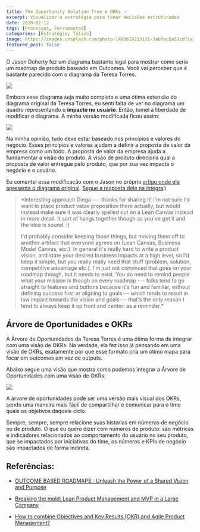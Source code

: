 ```yaml
---
title: The Opportunity Solution Tree e ORKs 📈
excerpt: Visualizar a estratégia para tomar decisões estruturadas
date: 2020-02-12
tags: [Processos, Ferramentas]
categories: [Estratégia, Tático]
image: https://images.unsplash.com/photo-1480618213131-3abfec8a53cd?ixlib=rb-1.2.1&ixid=eyJhcHBfaWQiOjEyMDd9&auto=format&fit=crop&w=2850&q=80
featured_post: false
---
```


O Jason Doherty fez um diagrama bastante legal para mostrar como seria
um roadmap de produto baseado em Outcomes. Você vai perceber que é
bastante parecido com o diagrama da Teresa Torres.

[![](https://bucketeer-e05bbc84-baa3-437e-9518-adb32be77984.s3.amazonaws.com/public/images/f0c9a37d-1af5-4ebd-9da5-e37dd2743ca6_1920x1076.png)](https://cdn.substack.com/image/fetch/f_auto,q_auto:good,fl_progressive:steep/https%3A%2F%2Fbucketeer-e05bbc84-baa3-437e-9518-adb32be77984.s3.amazonaws.com%2Fpublic%2Fimages%2Ff0c9a37d-1af5-4ebd-9da5-e37dd2743ca6_1920x1076.png)

Embora esse diagrama seja muito completo e uma ótima extensão do
diagrama original da Teresa Torres, eu senti falta de ver no diagrama um
quadro representando o **impacto no usuário**. Então, tomei a liberdade
de modificar o diagrama. A minha versão modificada ficou assim:


[![](https://bucketeer-e05bbc84-baa3-437e-9518-adb32be77984.s3.amazonaws.com/public/images/7d447b32-100a-4a63-a96e-097e8e7ce44a_3840x3414.png)](https://cdn.substack.com/image/fetch/f_auto,q_auto:good,fl_progressive:steep/https%3A%2F%2Fbucketeer-e05bbc84-baa3-437e-9518-adb32be77984.s3.amazonaws.com%2Fpublic%2Fimages%2F7d447b32-100a-4a63-a96e-097e8e7ce44a_3840x3414.png)

Na minha opinião, tudo deve estar baseado nos princípios e valores do
negócio. Esses princípios e valores ajudam a definir a proposta de valor
da empresa como um todo. A proposta de valor da empresa ajuda a
fundamentar a visão do produto. A visão de produto direciona qual a
proposta de valor entregue pelo produto, que por sua vez impacta o
negócio e o usuário.

Eu comentei essa modificação com o Jason no próprio [artigo onde ele
apresenta o diagrama
original](https://medium.com/swlh/outcome-based-roadmaps-unleash-the-power-of-a-shared-vision-and-purpose-851401c7aa54).
[Segue a resposta dele na
íntegra](https://medium.com/@climberjase/interesting-approach-8fd39df49f40):\

> *Interesting approach Diego --- thanks for sharing it! I'm not sure
> I'd want to place product value proposition there actually, but would
> instead make sure it was clearly spelled out on a Lean Canvas instead
> in more detail. It sort of hangs together though as you've got it and
> the idea is sound. :)
> 
> I'd probably consider keeping those things, but moving them off to
> another artifact that everyone agrees on (Lean Canvas, Business Model
> Canvas, etc.). In general it's really hard to write a product vision,
> and state your desired business impacts at a high level, so I'd keep
> it simple, but you really really need that stuff (problem, solution,
> competitive advantage etc.). I'm just not convinced that goes on your
> roadmap though, but it needs to exist. You do need to remind people
> what your mission is though on every roadmap --- folks tend to go
> straight to features and buttons because it's fun and familiar,
> without defining success first or aligning to goals--- which tends to
> result in low impact towards the vision and goals--- that's the only
> reason I tend to always keep it up front and center: as a reminder.*

Árvore de Oportunidades e OKRs
------------------------------

A Árvore de Oportunidades da Teresa Torres é uma ótima forma de integrar
com uma visão de OKRs. Na verdade, ela fez isso já pensando em uma visão
de OKRs, exatamente por que esse formato cria um ótimo mapa para focar
em outcomes em vez de outputs.

Abaixo segue uma visão que mostra como podemos integrar a Árvore de
Oportunidades com uma visão de OKRs:

[![](https://bucketeer-e05bbc84-baa3-437e-9518-adb32be77984.s3.amazonaws.com/public/images/af103c7b-f644-4ee8-b9cf-91bcd3097e14_2612x2326.png)](https://cdn.substack.com/image/fetch/f_auto,q_auto:good,fl_progressive:steep/https%3A%2F%2Fbucketeer-e05bbc84-baa3-437e-9518-adb32be77984.s3.amazonaws.com%2Fpublic%2Fimages%2Faf103c7b-f644-4ee8-b9cf-91bcd3097e14_2612x2326.png)

A árvore de oportunidades pode ser uma versão mais visual dos OKRs,
sendo uma maneira mais fácil de compartilhar e comunicar para o time
quais os objetivos daquele ciclo.

Sempre, sempre, sempre relacione suas histórias em números de negócio ou
de produto. O que eu quero dizer com números de produto: são métricas e
indicadores relacionados ao comportamento do usuário no seu produto, que
se impactados por iniciativas do time, os números e KPIs de negócio são
impactados de forma indireta.


Referências:
-----------

-   [OUTCOME BASED ROADMAPS : Unleash the Power of a Shared Vision and
    Purpose](https://medium.com/swlh/outcome-based-roadmaps-unleash-the-power-of-a-shared-vision-and-purpose-851401c7aa54)

-   [Breaking the mold: Lean Product Management and MVP in a Large
    Company](https://www.slideshare.net/ilia-v-kuznetsov/kuznetsov-mvpbreakingthemoulden)

-   [How to combine Objectives and Key Results (OKR) and Agile Product
    Management?](https://herbig.co/okr-product-management/)
